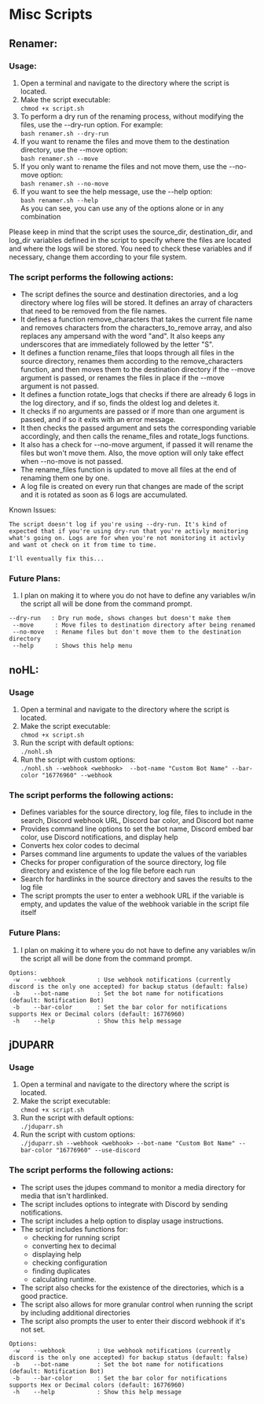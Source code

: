 # Misc Scripts
## Renamer:

### Usage:
1. Open a terminal and navigate to the directory where the script is located.
2. Make the script executable:
  <br>`chmod +x script.sh`
3. To perform a dry run of the renaming process, without modifying the files, use the --dry-run option. For example:
    <br>`bash renamer.sh --dry-run`
4. If you want to rename the files and move them to the destination directory, use the --move option:
    <br>`bash renamer.sh --move`
5. If you only want to rename the files and not move them, use the --no-move option:
    <br>`bash renamer.sh --no-move`
6. If you want to see the help message, use the --help option:
    <br>`bash renamer.sh --help`
<br>As you can see, you can use any of the options alone or in any combination

Please keep in mind that the script uses the source_dir, destination_dir, and log_dir variables defined in the script to specify where the files are located and where the logs will be stored. You need to check these variables and if necessary, change them according to your file system.
### The script performs the following actions:

* The script defines the source and destination directories, and a log directory where log files will be stored.
It defines an array of characters that need to be removed from the file names.
* It defines a function remove_characters that takes the current file name and removes characters from the characters_to_remove array, and also replaces any ampersand with the word "and". It also keeps any underscores that are immediately followed by the letter "S".
* It defines a function rename_files that loops through all files in the source directory, renames them according to the remove_characters function, and then moves them to the destination directory if the --move argument is passed, or renames the files in place if the --move argument is not passed.
* It defines a function rotate_logs that checks if there are already 6 logs in the log directory, and if so, finds the oldest log and deletes it.
* It checks if no arguments are passed or if more than one argument is passed, and if so it exits with an error message.
* It then checks the passed argument and sets the corresponding variable accordingly, and then calls the rename_files and rotate_logs functions.
* It also has a check for --no-move argument, if passed it will rename the files but won't move them. Also, the move option will only take effect when --no-move is not passed.
* The rename_files function is updated to move all files at the end of renaming them one by one.
* A log file is created on every run that changes are made of the script and it is rotated as soon as 6 logs are accumulated.

Known Issues:
```
The script doesn't log if you're using --dry-run. It's kind of expected that if you're using dry-run that you're activly monitoring what's going on. Logs are for when you're not monitoring it activly and want ot check on it from time to time.

I'll eventually fix this...
```
### Future Plans:
1. I plan on making it to where you do not have to define any variables w/in the script all will be done from the command prompt.

```
--dry-run   : Dry run mode, shows changes but doesn't make them
 --move      : Move files to destination directory after being renamed
 --no-move   : Rename files but don't move them to the destination directory
 --help      : Shows this help menu
 ```

## noHL:

### Usage

  1. Open a terminal and navigate to the directory where the script is located.
  2. Make the script executable:
    <br>`chmod +x script.sh`
  3. Run the script with default options:
    <br>`./nohl.sh`
  4. Run the script with custom options:
    <br>`./nohl.sh --webhook <webhook>  --bot-name "Custom Bot Name" --bar-color "16776960" --webhook`

### The script performs the following actions:

* Defines variables for the source directory, log file, files to include in the search, Discord webhook URL, Discord bar color, and Discord bot name
* Provides command line options to set the bot name, Discord embed bar color, use Discord notifications, and display help
* Converts hex color codes to decimal
* Parses command line arguments to update the values of the variables
* Checks for proper configuration of the source directory, log file directory and existence of the log file before each run
* Search for hardlinks in the source directory and saves the results to the log file
* The script prompts the user to enter a webhook URL if the variable is empty, and updates the value of the webhook variable in the script file itself
### Future Plans:
1. I plan on making it to where you do not have to define any variables w/in the script all will be done from the command prompt.

```
Options:
 -w    --webhook         : Use webhook notifications (currently discord is the only one accepted) for backup status (default: false)
 -b    --bot-name        : Set the bot name for notifications (default: Notification Bot)
 -b    --bar-color       : Set the bar color for notifications supports Hex or Decimal colors (default: 16776960)
 -h    --help            : Show this help message
 ```
## jDUPARR
### Usage
   
  1. Open a terminal and navigate to the directory where the script is located.
  2. Make the script executable:
    <br>`chmod +x script.sh`
  3. Run the script with default options:
    <br>`./jduparr.sh`
  4. Run the script with custom options:
    <br>`./jduparr.sh --webhook <webhook> --bot-name "Custom Bot Name" --bar-color "16776960" --use-discord`
### The script performs the following actions:

* The script uses the jdupes command to monitor a media directory for media that isn't hardlinked.
* The script includes options to integrate with Discord by sending notifications.
* The script includes a help option to display usage instructions.
* The script includes functions for:
  * checking for running script
  * converting hex to decimal
  * displaying help
  * checking configuration
  * finding duplicates
  * calculating runtime.
* The script also checks for the existence of the directories, which is a good practice.
* The script also allows for more granular control when running the script by including additional directories
* The script also prompts the user to enter their discord webhook if it's not set.

```
Options:
 -w    --webhook         : Use webhook notifications (currently discord is the only one accepted) for backup status (default: false)
 -b    --bot-name        : Set the bot name for notifications (default: Notification Bot)
 -b    --bar-color       : Set the bar color for notifications supports Hex or Decimal colors (default: 16776960)
 -h    --help            : Show this help message
 ```
